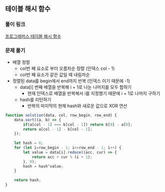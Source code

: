 ## 테이블 해시 함수

### 풀이 링크

[프로그래머스 테이블 해시 함수](https://school.programmers.co.kr/learn/courses/30/lessons/147354)

### 문제 풀기

- 배열 정렬
  - col번 째 요소로 부터 오름차순 정렬 (인덱스 col - 1)
  - col번 째 요소가 같은 값일 때 내림차순
- 정렬된 data를 begin에서 end까지 반복 (인덱스 이기 때문에 -1)
  - data[i] 번째 배열을 반복해 i + 1로 나눈 나머지를 모두 합하기
    - 현재 인덱스로 배열을 반복해서 i를 지정했기 때문에 i + 1로 나머지 구하기
  - hash를 리턴하기
    - 반복의 마지막의 현재 hash와 새로운 값으로 XOR 연산

```javascript
function solution(data, col, row_begin, row_end) {
    data.sort((a, b) => {
        if(a[col - 1] === b[col - 1]) return b[0] - a[0];
        return a[col - 1] - b[col - 1];
    });
    
    let hash = 0;
    for (let i=row_begin - 1; i<=row_end - 1; i++) {
        let value = data[i].reduce((acc, cur) => {
            return acc + cur % (i + 1);
        }, 0);
        hash = hash^value;
    }
    
    return hash;
}
```
